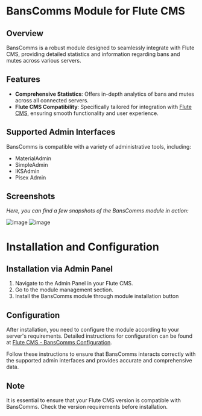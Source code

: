 # BansComms Module for Flute CMS

## Overview
BansComms is a robust module designed to seamlessly integrate with Flute CMS, providing detailed statistics and information regarding bans and mutes across various servers.

## Features
- **Comprehensive Statistics**: Offers in-depth analytics of bans and mutes across all connected servers.
- **Flute CMS Compatibility**: Specifically tailored for integration with [Flute CMS](https://github.com/Flute-CMS/cms), ensuring smooth functionality and user experience.

## Supported Admin Interfaces
BansComms is compatible with a variety of administrative tools, including:
- MaterialAdmin
- SimpleAdmin
- IKSAdmin
- Pisex Admin

## Screenshots
*Here, you can find a few snapshots of the BansComms module in action:*

![image](https://github.com/Flute-CMS/BansComms/assets/62756604/1547fc71-8588-4957-9c7b-ee2a6d5a55b3)
![image](https://github.com/Flute-CMS/BansComms/assets/62756604/21dc901a-22c4-41c0-9b4b-32e789984fc8)


# Installation and Configuration

## Installation via Admin Panel
1. Navigate to the Admin Panel in your Flute CMS.
2. Go to the module management section.
3. Install the BansComms module through module installation button

## Configuration
After installation, you need to configure the module according to your server's requirements. Detailed instructions for configuration can be found at [Flute CMS - BansComms Configuration](https://docs.flute-cms.com/docs/instructions/bans).

Follow these instructions to ensure that BansComms interacts correctly with the supported admin interfaces and provides accurate and comprehensive data.

## Note
It is essential to ensure that your Flute CMS version is compatible with BansComms. Check the version requirements before installation.
